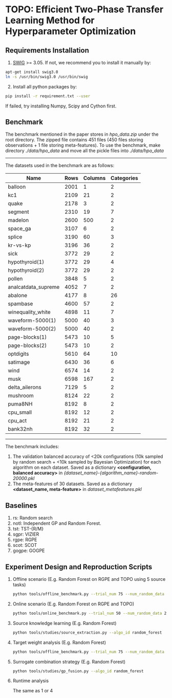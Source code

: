 # TOPO: Efficient Two-Phase Transfer Learning Method for Hyperparameter Optimization


## Requirements Installation
1. [SWIG](https://github.com/swig/swig/wiki/Getting-Started) >= 3.05. If not, we recommend you to install it manually by:
```bash
apt-get install swig3.0
ln -s /usr/bin/swig3.0 /usr/bin/swig
```

2. Install all python packages by:
```bash
pip install -r requirement.txt --user
```
If failed, try installing Numpy, Scipy and Cython first.

## Benchmark
The benchmark mentioned in the paper stores in *hpo_data.zip* under the root directory. The zipped file contains 451 files (450 files storing observations + 1 file storing meta-features). To use the benchmark, make directory *./data/hpo_data* and move all the pickle files into  *./data/hpo_data*

***

The datasets used in the benchmark are as follows:

Name | Rows | Columns | Categories
--- | - | - | - 
balloon | 2001 | 1 | 2 
kc1 | 2109 | 21 | 2 
quake | 2178 | 3 | 2 
segment | 2310 | 19 | 7 
madelon | 2600 | 500 | 2 
space_ga | 3107 | 6 | 2 
splice | 3190 | 60 | 3 
kr-vs-kp | 3196 | 36 | 2 
sick | 3772 | 29 | 2 
hypothyroid(1) | 3772 | 29 | 4 
hypothyroid(2) | 3772 | 29 | 2 
pollen | 3848 | 5 | 2 
analcatdata_supreme | 4052 | 7 | 2 
abalone | 4177 | 8 | 26 
spambase | 4600 | 57 | 2 
winequality_white | 4898 | 11 | 7 
waveform-5000(1) | 5000 | 40 | 3 
waveform-5000(2) | 5000 | 40 | 2 
page-blocks(1) | 5473 | 10 | 5 
page-blocks(2) | 5473 | 10 | 2 
optdigits | 5610 | 64 | 10 
satimage | 6430 | 36 | 6 
wind | 6574 | 14 | 2 
musk | 6598 | 167 | 2 
delta_ailerons | 7129 | 5 | 2 
mushroom | 8124 | 22 | 2 
puma8NH | 8192 | 8 | 2 
cpu_small | 8192 | 12 | 2 
cpu_act | 8192 | 21 | 2 
bank32nh | 8192 | 32 | 2 

***

The benchmark includes:

1. The validation balanced accuracy of <20k configurations (10k sampled by random search + 
<10k sampled by Bayesian Optimization) for each algorithm on each dataset. 
Saved as a dictionary **<configuration, balanced accuracy>** in *{dataset_name}-{algorithm_name}-random-20000.pkl*
2. The meta-features of 30 datasets.
 Saved as a dictionary **<dataset_name, meta-feature>** in *dataset_metafeatures.pkl*

## Baselines
1. rs: Random search
2. notl: Independent GP and Random Forest.
3. tst: TST-{R/M}
4. sgpr: VIZIER
5. rgpe: RGPE
6. scot: SCOT
7. gogpe: GOGPE

## Experiment Design and Reproduction Scripts

1. Offline scenario (E.g. Random Forest on RGPE and TOPO using 5 source tasks)

   ```bash
   python tools/offline_benchmark.py --trial_num 75 --num_random_data 20000 --methods rgpe,topo --algo_id random_forest --num_source_problem 5
   ```

2. Online scenario (E.g. Random Forest on RGPE and TOPO)

   ```bash
   python tools/online_benchmark.py --trial_num 50 --num_random_data 20000 --methods rgpe,topo --algo_id random_forest
   ```

3. Source knowledge learning (E.g. Random Forest)

   ```bash
   python tools/studies/source_extraction.py --algo_id random_forest
   ```

4. Target weight analysis (E.g. Random Forest)

   ```bash
   python tools/offline_benchmark.py --trial_num 75 --num_random_data 20000 --methods rgpe,topo --algo_id random_forest --save_weight true
   ```

5. Surrogate combination strategy (E.g. Random Forest)

   ```bash
   python tools/studies/gp_fusion.py --algo_id random_forest
   ```

6. Runtime analysis

   The same as 1 or 4

